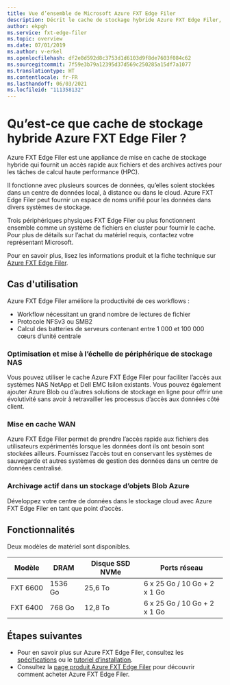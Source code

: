 ```yaml
---
title: Vue d’ensemble de Microsoft Azure FXT Edge Filer
description: Décrit le cache de stockage hybride Azure FXT Edge Filer, une solution active d’accélérateur d’accès aux archives et aux fichiers pour les tâches de calcul haute performance.
author: ekpgh
ms.service: fxt-edge-filer
ms.topic: overview
ms.date: 07/01/2019
ms.author: v-erkel
ms.openlocfilehash: df2e8d592d8c3753d1d6103d9f8de7603f084c62
ms.sourcegitcommit: 7f59e3b79a12395d37d569c250285a15df7a1077
ms.translationtype: HT
ms.contentlocale: fr-FR
ms.lasthandoff: 06/03/2021
ms.locfileid: "111358132"
---
```

# <a name="what-is-azure-fxt-edge-filer-hybrid-storage-cache"></a>Qu’est-ce que cache de stockage hybride Azure FXT Edge Filer ?

Azure FXT Edge Filer est une appliance de mise en cache de stockage hybride qui fournit un accès rapide aux fichiers et des archives actives pour les tâches de calcul haute performance (HPC).

Il fonctionne avec plusieurs sources de données, qu’elles soient stockées dans un centre de données local, à distance ou dans le cloud. Azure FXT Edge Filer peut fournir un espace de noms unifié pour les données dans divers systèmes de stockage.

Trois périphériques physiques FXT Edge Filer ou plus fonctionnent ensemble comme un système de fichiers en cluster pour fournir le cache. Pour plus de détails sur l’achat du matériel requis, contactez votre représentant Microsoft.

Pour en savoir plus, lisez les informations produit et la fiche technique sur [Azure FXT Edge Filer](https://azure.microsoft.com/services/fxt-edge-filer/).

## <a name="use-cases"></a>Cas d'utilisation

Azure FXT Edge Filer améliore la productivité de ces workflows :

* Workflow nécessitant un grand nombre de lectures de fichier
* Protocole NFSv3 ou SMB2
* Calcul des batteries de serveurs contenant entre 1 000 et 100 000 cœurs d’unité centrale

### <a name="nas-optimization-and-scaling"></a>Optimisation et mise à l’échelle de périphérique de stockage NAS

Vous pouvez utiliser le cache Azure FXT Edge Filer pour faciliter l’accès aux systèmes NAS NetApp et Dell EMC Isilon existants. Vous pouvez également ajouter Azure Blob ou d’autres solutions de stockage en ligne pour offrir une évolutivité sans avoir à retravailler les processus d’accès aux données côté client.

### <a name="wan-caching"></a>Mise en cache WAN

Azure FXT Edge Filer permet de prendre l’accès rapide aux fichiers des utilisateurs expérimentés lorsque les données dont ils ont besoin sont stockées ailleurs. Fournissez l’accès tout en conservant les systèmes de sauvegarde et autres systèmes de gestion des données dans un centre de données centralisé.

### <a name="active-archive-in-azure-blob"></a>Archivage actif dans un stockage d’objets Blob Azure

Développez votre centre de données dans le stockage cloud avec Azure FXT Edge Filer en tant que point d’accès.

## <a name="features"></a>Fonctionnalités

Deux modèles de matériel sont disponibles.

| Modèle | DRAM | Disque SSD NVMe | Ports réseau |
|-------|------|----------|---------------|
| FXT 6600 | 1536 Go | 25,6 To | 6 x 25 Go / 10 Go + 2 x 1 Go |
| FXT 6400 | 768 Go | 12,8 To | 6 x 25 Go / 10 Go + 2 x 1 Go |

## <a name="next-steps"></a>Étapes suivantes

* Pour en savoir plus sur Azure FXT Edge Filer, consultez les [spécifications](fxt-specs.md) ou le [tutoriel d’installation](fxt-install.md).
* Consultez la [page produit Azure FXT Edge Filer](https://azure.microsoft.com/services/fxt-edge-filer/) pour découvrir comment acheter Azure FXT Edge Filer.

